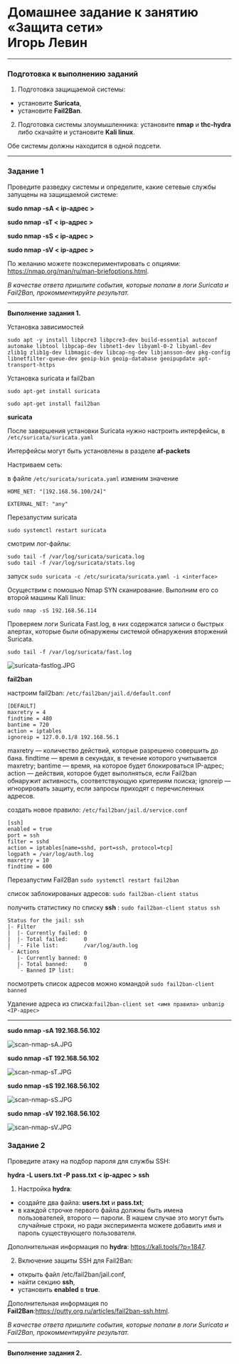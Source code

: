 # Домашнее задание к занятию «Защита сети» <br/> Игорь Левин

------

### Подготовка к выполнению заданий

1. Подготовка защищаемой системы:

- установите **Suricata**,
- установите **Fail2Ban**.

2. Подготовка системы злоумышленника: установите **nmap** и **thc-hydra** либо скачайте и установите **Kali linux**.

Обе системы должны находится в одной подсети.

------

### Задание 1

Проведите разведку системы и определите, какие сетевые службы запущены на защищаемой системе:

**sudo nmap -sA < ip-адрес >**

**sudo nmap -sT < ip-адрес >**

**sudo nmap -sS < ip-адрес >**

**sudo nmap -sV < ip-адрес >**

По желанию можете поэкспериментировать с опциями: https://nmap.org/man/ru/man-briefoptions.html.


*В качестве ответа пришлите события, которые попали в логи Suricata и Fail2Ban, прокомментируйте результат.*

------


**Выполнение задания 1.**

Установка зависимостей
```
sudo apt -y install libpcre3 libpcre3-dev build-essential autoconf automake libtool libpcap-dev libnet1-dev libyaml-0-2 libyaml-dev zlib1g zlib1g-dev libmagic-dev libcap-ng-dev libjansson-dev pkg-config libnetfilter-queue-dev geoip-bin geoip-database geoipupdate apt-transport-https
```

Установка suricata и fail2ban  

```
sudo apt-get install suricata

sudo apt-get install fail2ban

```

**suricata**

После завершения установки Suricata нужно настроить интерфейсы, в `/etc/suricata/suricata.yaml`

Интерфейсы могут быть установлены в разделе **af-packets**

Настриваем сеть: 

в файле `/etc/suricata/suricata.yaml` изменим значение

```
HOME_NET: "[192.168.56.100/24]"

EXTERNAL_NET: "any"

```

Перезапустим suricata
```
sudo systemctl restart suricata
```

смотрим лог-файлы:
```
sudo tail -f /var/log/suricata/suricata.log
sudo tail -f /var/log/suricata/stats.log
```

запуск `sudo suricata -c /etc/suricata/suricata.yaml -i <interface>`

Осуществим с помошью Nmap SYN сканирование. 
Выполним его со второй машины Kali linux:

```
sudo nmap -sS 192.168.56.114 
```

Проверяем логи Suricata Fast.log, в них содержатся записи о быстрых алертах, которые были обнаружены системой обнаружения вторжений Suricata. 

```
sudo tail -f /var/log/suricata/fast.log
```


![suricata-fastlog.JPG](https://github.com/elekpow/netology/blob/main/inform/lesson3/images/suricata-fastlog.JPG)


**fail2ban**

настроим fail2ban: `/etc/fail2ban/jail.d/default.conf`

```
[DEFAULT]
maxretry = 4
findtime = 480
bantime = 720
action = iptables
ignoreip = 127.0.0.1/8 192.168.56.1
```
maxretry — количество действий, которые разрешено совершить до бана.
findtime — время в секундах, в течение которого учитывается maxretry;
bantime — время, на которое будет блокироваться IP-адрес;
action — действия, которое будет выполняться, если Fail2ban обнаружит активность, соответствующую критериям поиска;
ignoreip — игнорировать защиту, если запросы приходят с перечисленных адресов.


создать новое правило: `/etc/fail2ban/jail.d/service.conf`

```
[ssh]
enabled = true
port = ssh
filter = sshd
action = iptables[name=sshd, port=ssh, protocol=tcp]
logpath = /var/log/auth.log
maxretry = 10
findtime = 600
```

Перезапустим Fail2Ban `sudo systemctl restart fail2ban`

список заблокированых адресов: `sudo fail2ban-client status`

получить статистику по списку  **ssh** : `sudo fail2ban-client status ssh `

```
Status for the jail: ssh
|- Filter
|  |- Currently failed: 0
|  |- Total failed:     0
|  `- File list:        /var/log/auth.log
`- Actions
   |- Currently banned: 0
   |- Total banned:     0
   `- Banned IP list:
```

посмотреть список  адресов можно командой `sudo fail2ban-client banned`

Удаление адреса из списка:` fail2ban-client set <имя правила> unbanip <IP-адрес> `

---

**sudo nmap -sA 192.168.56.102**

![scan-nmap-sA.JPG](https://github.com/elekpow/netology/blob/main/inform/lesson3/images/scan-nmap-sA.JPG)

**sudo nmap -sT 192.168.56.102**

![scan-nmap-sT.JPG](https://github.com/elekpow/netology/blob/main/inform/lesson3/images/scan-nmap-sT.JPG)

**sudo nmap -sS 192.168.56.102**

![scan-nmap-sS.JPG](https://github.com/elekpow/netology/blob/main/inform/lesson3/images/scan-nmap-sS.JPG)

**sudo nmap -sV 192.168.56.102**

![scan-nmap-sV.JPG](https://github.com/elekpow/netology/blob/main/inform/lesson3/images/scan-nmap-sV.JPG)




### Задание 2

Проведите атаку на подбор пароля для службы SSH:

**hydra -L users.txt -P pass.txt < ip-адрес > ssh**

1. Настройка **hydra**: 
 
 - создайте два файла: **users.txt** и **pass.txt**;
 - в каждой строчке первого файла должны быть имена пользователей, второго — пароли. В нашем случае это могут быть случайные строки, но ради эксперимента можете добавить имя и пароль существующего пользователя.

Дополнительная информация по **hydra**: https://kali.tools/?p=1847.

2. Включение защиты SSH для Fail2Ban:

-  открыть файл /etc/fail2ban/jail.conf,
-  найти секцию **ssh**,
-  установить **enabled**  в **true**.

Дополнительная информация по **Fail2Ban**:https://putty.org.ru/articles/fail2ban-ssh.html.



*В качестве ответа пришлите события, которые попали в логи Suricata и Fail2Ban, прокомментируйте результат.*


------

**Выполнение задания 2.**

